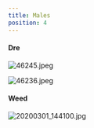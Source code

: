 ```yaml
---
title: Males
position: 4
---
```


#### Dre

![46245.jpeg](/uploads/46245.jpeg)

![46236.jpeg](/uploads/46236.jpeg)

#### Weed

![20200301_144100.jpg](/uploads/20200301_144100.jpg)